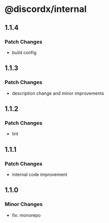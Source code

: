 # @discordx/internal

## 1.1.4

### Patch Changes

- build config

## 1.1.3

### Patch Changes

- description change and minor improvements

## 1.1.2

### Patch Changes

- lint

## 1.1.1

### Patch Changes

- internal code improvement

## 1.1.0

### Minor Changes

- fix: monorepo
